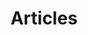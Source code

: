 ---
title: Articles
layout: category
taxonomy: articles
author_profile: true
header:
  teaser: /assets/images/random.jpg
excerpt: Articles on random topics
---